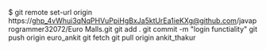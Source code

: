 
$ git remote set-url origin https://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@github.com/javaprogrammer32072/Euro Malls.git
git add .
git commit -m "login functiality"
git push origin euro_ankit
git fetch
git pull origin ankit_thakur